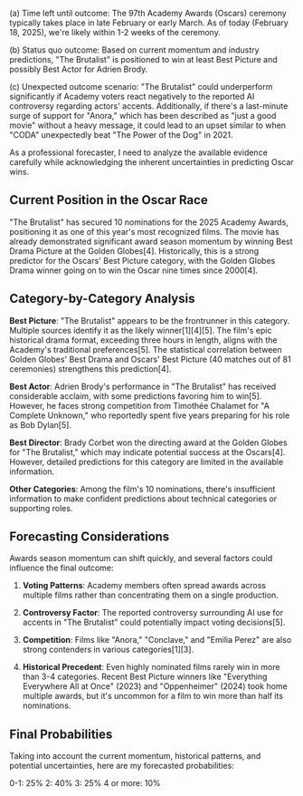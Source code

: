(a) Time left until outcome: The 97th Academy Awards (Oscars) ceremony typically takes place in late February or early March. As of today (February 18, 2025), we're likely within 1-2 weeks of the ceremony.

(b) Status quo outcome: Based on current momentum and industry predictions, "The Brutalist" is positioned to win at least Best Picture and possibly Best Actor for Adrien Brody.

(c) Unexpected outcome scenario: "The Brutalist" could underperform significantly if Academy voters react negatively to the reported AI controversy regarding actors' accents. Additionally, if there's a last-minute surge of support for "Anora," which has been described as "just a good movie" without a heavy message, it could lead to an upset similar to when "CODA" unexpectedly beat "The Power of the Dog" in 2021.

As a professional forecaster, I need to analyze the available evidence carefully while acknowledging the inherent uncertainties in predicting Oscar wins.

## Current Position in the Oscar Race

"The Brutalist" has secured 10 nominations for the 2025 Academy Awards, positioning it as one of this year's most recognized films. The movie has already demonstrated significant award season momentum by winning Best Drama Picture at the Golden Globes[4]. Historically, this is a strong predictor for the Oscars' Best Picture category, with the Golden Globes Drama winner going on to win the Oscar nine times since 2000[4].

## Category-by-Category Analysis

**Best Picture**: "The Brutalist" appears to be the frontrunner in this category. Multiple sources identify it as the likely winner[1][4][5]. The film's epic historical drama format, exceeding three hours in length, aligns with the Academy's traditional preferences[5]. The statistical correlation between Golden Globes' Best Drama and Oscars' Best Picture (40 matches out of 81 ceremonies) strengthens this prediction[4].

**Best Actor**: Adrien Brody's performance in "The Brutalist" has received considerable acclaim, with some predictions favoring him to win[5]. However, he faces strong competition from Timothée Chalamet for "A Complete Unknown," who reportedly spent five years preparing for his role as Bob Dylan[5].

**Best Director**: Brady Corbet won the directing award at the Golden Globes for "The Brutalist," which may indicate potential success at the Oscars[4]. However, detailed predictions for this category are limited in the available information.

**Other Categories**: Among the film's 10 nominations, there's insufficient information to make confident predictions about technical categories or supporting roles.

## Forecasting Considerations

Awards season momentum can shift quickly, and several factors could influence the final outcome:

1. **Voting Patterns**: Academy members often spread awards across multiple films rather than concentrating them on a single production.

2. **Controversy Factor**: The reported controversy surrounding AI use for accents in "The Brutalist" could potentially impact voting decisions[5].

3. **Competition**: Films like "Anora," "Conclave," and "Emilia Perez" are also strong contenders in various categories[1][3].

4. **Historical Precedent**: Even highly nominated films rarely win in more than 3-4 categories. Recent Best Picture winners like "Everything Everywhere All at Once" (2023) and "Oppenheimer" (2024) took home multiple awards, but it's uncommon for a film to win more than half its nominations.

## Final Probabilities

Taking into account the current momentum, historical patterns, and potential uncertainties, here are my forecasted probabilities:

0-1: 25%
2: 40%
3: 25%
4 or more: 10%